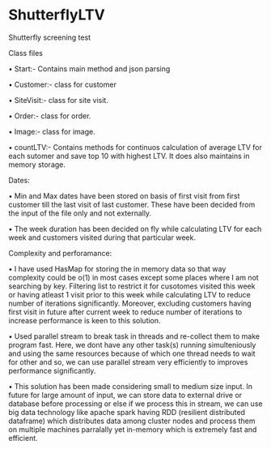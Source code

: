 # ShutterflyLTV

Shutterfly screening test

Class files

•	Start:- Contains main method and json parsing

•	Customer:- class for customer

•	SiteVisit:- class for site visit.

•	Order:-  class for order.

•	Image:- class for image.

•	countLTV:- Contains methods for continuos calculation of average LTV for each sutomer and save top 10 with highest LTV. It does also maintains in memory storage.

Dates:

•	Min and Max dates have been stored on basis of first visit from first customer till the last visit of last customer. These have been decided from the input of the file only and not externally.

•	The week duration has been decided on fly while calculating LTV for each week and customers visited during that particular week.

Complexity and perforamance:

•	I have used HasMap for storing the in memory data so that way complexity could be o(1) in most cases except some places where I am not searching by key. Filtering list to restrict it for cusotomes visited this week or having atleast 1 visit prior to this week while calculating LTV to reduce number of iterations significantly. Moreover, excluding customers having first visit in future after current week to  reduce number of iterations to increase performance is keen to this solution. 

• Used parallel stream to break task in threads and re-collect them to make program fast. Here, we dont have any other task(s) running simulteniously and using the same resources because of which one thread needs to wait for other and so, we can use parallel stream very efficiently to improves performance significantly. 

•	This solution has been made considering small to medium size input. In future for large amount of input, we can store data to external drive or database before processing or else if we process this in stream, we can use big data technology like apache spark having RDD (resilient distributed dataframe) which distributes data among cluster nodes and process them on multiple machines parralally yet in-memory which is extremely fast and efficient.

